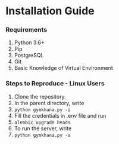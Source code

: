 # Installation Guide

### Requirements
1. Python 3.6+
2. Pip  
3. PostgreSQL
4. Git
5. Basic Knowledge of Virtual Environment

### Steps to Reproduce - Linux Users
1. Clone the repository.
2. In the parent directory, write 
3. `python gymkhana.py -i`
4. Fill the credentials in .env file and run
5. `alembic upgrade heads`
6. To run the server, write
7. `python gymkhana.py -s`